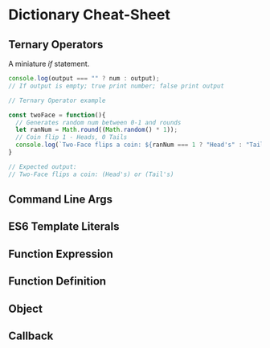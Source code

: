 # Dictionary Cheat-Sheet
## Ternary Operators
A miniature *if* statement.
```javascript
console.log(output === "" ? num : output);
// If output is empty; true print number; false print output

// Ternary Operator example

const twoFace = function(){
  // Generates random num between 0-1 and rounds
  let ranNum = Math.round((Math.random() * 1));
  // Coin flip 1 - Heads, 0 Tails
  console.log(`Two-Face flips a coin: ${ranNum === 1 ? "Head's" : "Tail's"}`);
}

// Expected output:
// Two-Face flips a coin: (Head's) or (Tail's)
```

## Command Line Args



## ES6 Template Literals

## Function Expression

## Function Definition

## Object

## Callback